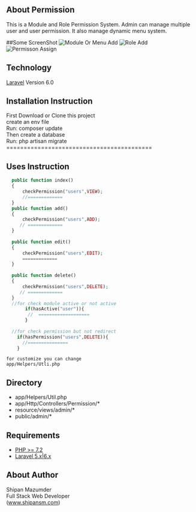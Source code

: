 
## About Permission

This is a Module and Role Permission System. Admin can manage multiple user and user permission. It also manage dynamic menu system.

##Some ScreenShot
    ![Module Or Menu Add](https://i.imgur.com/Bklz24F.png)
    ![Role Add](https://i.imgur.com/4RJKlZu.png)
    ![Permisson Assign](https://i.imgur.com/Ej0Tzvx.png)

## Technology
[Laravel](https://laravel.com)
Version 6.0
## Installation Instruction
   First Download or Clone this project<br/>
    create an env file <br/>
    Run: composer update<br/>
    Then create a database</br>
    Run: php artisan migrate
    ==========================================
 ## Uses Instruction
  ```php
    public function index()
    {
        checkPermission("users",VIEW);
        //=============
    }
    public function add()
    {
        checkPermission("users",ADD);
       // =============
    }
    
    public function edit()
    {
        checkPermission("users",EDIT);
        =============
    }
    
    public function delete()
    {
        checkPermission("users",DELETE);
       // =============
    }
    //for check module active or not active
         if(hasActive("user")){
          //  ===================
         }
        
    //for check permission but not redirect
      if(hasPermission("users",DELETE)){
        //===============
      }
   ```
    for customize you can change 
    app/Helpers/Utli.php
 ## Directory
 <ul>
    <li>app/Helpers/Util.php</li>
    <li>app/Http/Controllers/Permission/*</li>
    <li>resource/views/admin/*</li>
    <li>public/admin/*</li>
 </ul>
  
 ## Requirements
- [PHP >= 7.2](http://php.net/)
- [Laravel 5.x|6.x](https://github.com/laravel/framework)

## About Author
Shipan Mazumder<br>
Full Stack Web Developer<br>
(www.shipansm.com)

